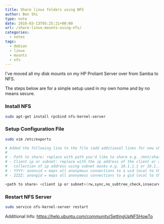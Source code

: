 ```yaml
---
title: Share linux folders using NFS
author: Ben Shi
type: note
date: 2016-03-13T05:25:21+00:00
url: /share-linux-mounts-using-nfs/
categories:
  - notes
tags:
  - debian
  - linux
  - mounts
  - nfs
---
```


I've moved all my disk mounts on my HP Proliant Server over from Samba to NFS.

The steps below are for a simple setup used in my own home and by no means secure.

### Install NFS

```bash
sudo apt-get install rpcbind nfs-kernel-server
```

### Setup Configuration File

```bash
sudo vim /etc/exports

# Added the following line to the file (add additional lines for new shares)
#
# - Path to share: replace with path you'd like to share e.g. /mnt/shareme
# - Client ip or subnet: replace with the ip address of the client or a
#   collection of ip address using subnet masks e.g. 10.1.1.1 or 10.1.1.0/24
# - YYYY: anonuid = maps all anonymous connections to a uid local to the server
# - ZZZZ: anongid = maps all anonymous connections to a gid local to the server

<path to share> <client ip or subnet>(rw,sync,no_subtree_check,insecure,anonuid=<YYYY>,anongid=<ZZZZ>)
```

### Restart NFS Server

```bash
sudo service nfs-kernel-server restart
```

Additional Info: <https://help.ubuntu.com/community/SettingUpNFSHowTo>

